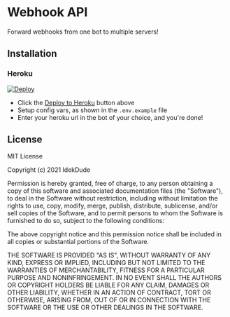 # Webhook API

Forward webhooks from one bot to multiple servers!

## Installation

### Heroku
[![Deploy](https://www.herokucdn.com/deploy/button.svg)](https://heroku.com/deploy?template=https://github.com/IdekDude/webhookAPI)
* Click the [Deploy to Heroku]((https://heroku.com/deploy?template=https://github.com/IdekDude/webhookAPI)) button above
* Setup config vars, as shown in the `.env.example` file
* Enter your heroku url in the bot of your choice, and you're done!

## License
MIT License

Copyright (c) 2021 IdekDude

Permission is hereby granted, free of charge, to any person obtaining a copy of this software and associated documentation files (the "Software"), to deal in the Software without restriction, including without limitation the rights to use, copy, modify, merge, publish, distribute, sublicense, and/or sell copies of the Software, and to permit persons to whom the Software is furnished to do so, subject to the following conditions:

The above copyright notice and this permission notice shall be included in all copies or substantial portions of the Software.

THE SOFTWARE IS PROVIDED "AS IS", WITHOUT WARRANTY OF ANY KIND, EXPRESS OR IMPLIED, INCLUDING BUT NOT LIMITED TO THE WARRANTIES OF MERCHANTABILITY, FITNESS FOR A PARTICULAR PURPOSE AND NONINFRINGEMENT. IN NO EVENT SHALL THE AUTHORS OR COPYRIGHT HOLDERS BE LIABLE FOR ANY CLAIM, DAMAGES OR OTHER LIABILITY, WHETHER IN AN ACTION OF CONTRACT, TORT OR OTHERWISE, ARISING FROM, OUT OF OR IN CONNECTION WITH THE SOFTWARE OR THE USE OR OTHER DEALINGS IN THE SOFTWARE.